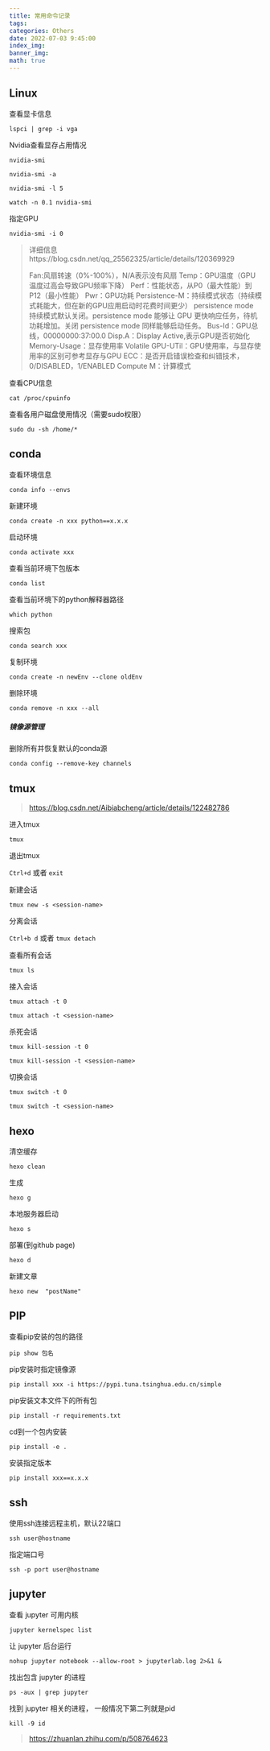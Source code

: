 ```yaml
---
title: 常用命令记录
tags: 
categories: Others
date: 2022-07-03 9:45:00
index_img: 
banner_img: 
math: true
---
```


## Linux

查看显卡信息

`lspci | grep -i vga`

Nvidia查看显存占用情况

`nvidia-smi`

`nvidia-smi -a`

`nvidia-smi -l 5`

`watch -n 0.1 nvidia-smi`

指定GPU

`nvidia-smi -i 0`

> 详细信息https://blog.csdn.net/qq_25562325/article/details/120369929
>
> Fan:风扇转速（0%-100%），N/A表示没有风扇
> 		Temp：GPU温度（GPU温度过高会导致GPU频率下降）
> 		Perf：性能状态，从P0（最大性能）到P12（最小性能）
> 		Pwr：GPU功耗
> 		Persistence-M：持续模式状态（持续模式耗能大，但在新的GPU应用启动时花费时间更少） 
> 		persistence mode 持续模式默认关闭。persistence mode 能够让 GPU 更快响应任务，待机功耗增加。关闭 persistence mode 同样能够启动任务。
> 		Bus-Id：GPU总线，00000000:37:00.0
> 		Disp.A：Display Active,表示GPU是否初始化
> 		Memory-Usage：显存使用率
> 		Volatile GPU-UTil：GPU使用率，与显存使用率的区别可参考显存与GPU
> 		ECC：是否开启错误检查和纠错技术，0/DISABLED，1/ENABLED
> 		Compute M：计算模式

查看CPU信息

`cat /proc/cpuinfo`

查看各用户磁盘使用情况（需要sudo权限）

`sudo du -sh /home/*`

## conda

查看环境信息

`conda info --envs`

新建环境

`conda create -n xxx python==x.x.x`

启动环境

`conda activate xxx`

查看当前环境下包版本

`conda list`

查看当前环境下的python解释器路径

`which python`

搜索包

`conda search xxx`

复制环境

`conda create -n newEnv --clone oldEnv`

删除环境

`conda remove -n xxx --all`

##### 镜像源管理

删除所有并恢复默认的conda源

`conda config --remove-key channels`

## tmux

> https://blog.csdn.net/Aibiabcheng/article/details/122482786

进入tmux

`tmux`

退出tmux

`Ctrl+d` 或者 `exit`

新建会话

`tmux new -s <session-name>`

分离会话

`Ctrl+b d` 或者 `tmux detach`

查看所有会话

`tmux ls`

接入会话

`tmux attach -t 0` 

`tmux attach -t <session-name>`

杀死会话

`tmux kill-session -t 0` 

`tmux kill-session -t <session-name>` 

切换会话

`tmux switch -t 0`

`tmux switch -t <session-name>`

## hexo

清空缓存

`hexo clean`

生成

`hexo g`

本地服务器启动

`hexo s`

部署(到github page)

`hexo d`

新建文章

`hexo new  "postName"`

## PIP

查看pip安装的包的路径

`pip show 包名`

pip安装时指定镜像源

`pip install xxx -i https://pypi.tuna.tsinghua.edu.cn/simple`

pip安装文本文件下的所有包

`pip install -r requirements.txt`

cd到一个包内安装

`pip install -e .`

安装指定版本

`pip install xxx==x.x.x`

## ssh

使用ssh连接远程主机，默认22端口

`ssh user@hostname`

指定端口号

`ssh -p port user@hostname`

## jupyter 

查看 jupyter 可用内核

`jupyter kernelspec list`

让 jupyter 后台运行

`nohup jupyter notebook --allow-root > jupyterlab.log 2>&1 &`

找出包含 jupyter 的进程

`ps -aux | grep jupyter`

找到 jupyter 相关的进程， 一般情况下第二列就是pid

`kill -9 id`

> https://zhuanlan.zhihu.com/p/508764623